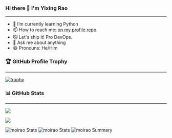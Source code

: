 
### Hi there 👋 I'm Yixing Rao
---

- 🌱 I’m currently learning Python
- 📫 How to reach me: [on my profile repo](https://github.com/moirao/moirao/issues)
- 🐱 Let's ship it! Pro DevOps.
- 💬 Ask me about anything
- 😄 Pronouns: He/Him

### 🏆 GitHub Profile Trophy
---

<a href="https://github.com/moirao" title="trophy"><img align="center" src="https://github-profile-trophy.vercel.app/?username=moirao&column=8&theme=algolia" alt="trophy" /></a>

### 📊 GitHub Stats
---

<a href="https://github.com/moirao"><img align="center" src="https://github-readme-stats.vercel.app/api/?username=moirao&layout=compact&theme=gotham&hide_border=true" /></a>

<a href="https://github.com/moirao"><img align="center" src="https://github-readme-stats.vercel.app/api/top-langs/?username=moirao&langs_count=8&layout=compact&theme=gotham&hide_border=true" /></a>

![moirao Stats](https://github-profile-summary-cards.vercel.app/api/cards/repos-per-language?username=moirao&theme=github_dark)
![moirao Stats](https://github-profile-summary-cards.vercel.app/api/cards/most-commit-language?username=moirao&theme=github_dark)
![moirao Summary](https://github-profile-summary-cards.vercel.app/api/cards/profile-details?username=moirao&theme=github_dark)

